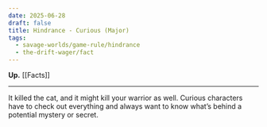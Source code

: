 ```yaml
---
date: 2025-06-28
draft: false
title: Hindrance - Curious (Major)
tags:
  - savage-worlds/game-rule/hindrance
  - the-drift-wager/fact
---
```

**Up.** [[Facts]]

---
It killed the cat, and it might kill your warrior as well. Curious characters have to check out everything and always want to know what’s behind a potential mystery or secret.